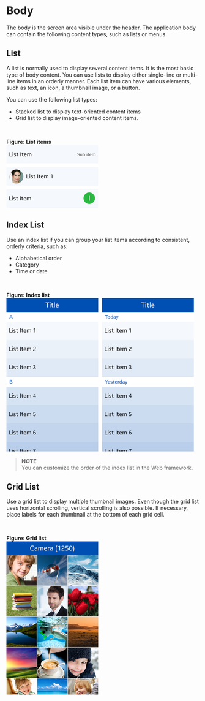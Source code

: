 # Body

The body is the screen area visible under the header. The application body can contain the following content types, such as lists or menus.



## List




A list is normally used to display several content items. It is the most basic type of body content. You can use lists to display either single-line or multi-line items in an orderly manner. Each list item can have various elements, such as text, an icon, a thumbnail image, or a button.

You can use the following list types:

-   Stacked list to display text-oriented content items
-   Grid list to display image-oriented content items.

 

**Figure: List items**  
<img alt="" height="164" src="media/list_items.png" width="240" />

## Index List


Use an index list if you can group your list items according to consistent, orderly criteria, such as:

-   Alphabetical order
-   Category
-   Time or date

 

**Figure: Index list**  
<img alt="" height="400" src="media/index_list.png" width="490" />


> **NOTE**  
> You can customize the order of the index list in the Web framework.



## Grid List




Use a grid list to display multiple thumbnail images. Even though the grid list uses horizontal scrolling, vertical scrolling is also possible. If necessary, place labels for each thumbnail at the bottom of each grid cell.

 

**Figure: Grid list**  
<img alt="" height="400" src="media/17_01_gallery.png" width="240" />
